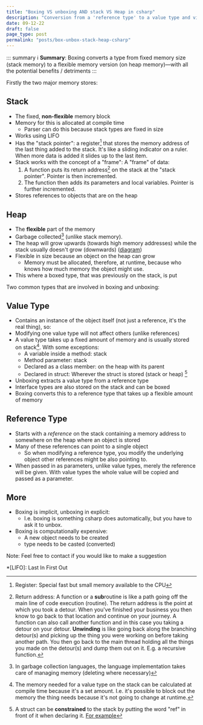 ```yaml
---
title: "Boxing VS unboxing AND stack VS Heap in csharp"
description: "Conversion from a 'reference type' to a value type and vice versa and what happens on a lower level with memory"
date: 09-12-22
draft: false
page_type: post
permalink: "posts/box-unbox-stack-heap-csharp"
---
```


::: summary
ℹ️ **Summary**: Boxing converts a type from fixed memory size (stack memory) to a flexible memory version (on heap memory)—with all the potential benefits / detriments 
:::

Firstly the two major memory stores:

## Stack

- The fixed, **non-flexible** memory block
- Memory for this is allocated at compile time 
  - Parser can do this because stack types are fixed in size
- Works using LIFO 
- Has the "stack pointer": a register[^1] that stores the memory address of the last thing added to the stack. It's like a sliding indicator on a ruler. When more data is added it slides up to the last item. 
- Stack works with the concept of a "frame": A "frame" of data:
  1. A function puts its return address[^2] on the stack at the "stack pointer". Pointer is then incremented.
  2. The function then adds its parameters and local variables. Pointer is further incremented.
- Stores references to objects that are on the heap

## Heap

- The **flexible** part of the memory
- Garbage collected[^3] (unlike stack memory).
- The heap will grow upwards (towards high memory addresses) while the stack usually doesn't grow (downwards) ([diagram](https://archive.ph/S4AA7))
- Flexible in size because an object on the heap can grow 
  - Memory must be allocated, therefore, at runtime, because who knows how much memory the object might use.
- This where a boxed type, that was previously on the stack, is put

Two common types that are involved in boxing and unboxing:

## Value Type

- Contains an instance of the object itself (not just a reference, it's the real thing), so:
- Modifying one value type will not affect others (unlike references)
- A value type takes up a fixed amount of memory and is usually stored on stack[^4]. With some exceptions:
  - A variable inside a method: stack
  - Method parameter: stack
  - Declared as a class member: on the heap with its parent
  - Declared in struct: Wherever the struct is stored (stack or heap) [^5]
- Unboxing extracts a value type from a reference type
- Interface types are also stored on the stack and can be boxed
- Boxing converts this to a reference type that takes up a flexible amount of memory

## Reference Type

- Starts with a *reference* on the stack containing a memory address to somewhere on the heap where an object is stored
- Many of these references can point to a single object
  - So when modifying a reference type, you modify the underlying object other references might be also pointing to.
- When passed in as parameters, unlike value types, merely the reference will be given. With value types the whole value will be copied and passed as a parameter.

## More

- Boxing is implicit, unboxing in explicit:
  - I.e. boxing is something csharp does automatically, but you have to ask it to unbox.
- Boxing is computationally expensive:
  - A new object needs to be created
  - type needs to be casted (converted)

Note: Feel free to contact if you would like to make a suggestion

*[LIFO]: Last In First Out

[^1]: Register: Special fast but small memory available to the CPU 

[^2]: Return address: A function or a **sub**routine is like a path going off the main line of code execution (routine). The return address is the point at which you took a detour. When you've finished your business you then know to go back to that location and continue on your journey. A function can also call another function and in this case you taking a detour on your detour. **Unwinding** is like going back along the branching detour(s) and picking up the thing you were working on before taking another path. You then go back to the main thread holding all the things you made on the detour(s) and dump them out on it. E.g. a recursive function. 
[^3]: In garbage collection languages, the language implementation takes care of managing memory (deleting where necessary)
[^4]: The memory needed for a value type on the stack can be calculated at compile time because it's a set amount. I.e. it's possible to block out the memory the thing needs because it's not going to change at runtime.
[^5]: A struct can be **constrained** to the stack by putting the word "ref" in front of it when declaring it. [For example](https://learn.microsoft.com/en-us/dotnet/csharp/language-reference/builtin-types/ref-struct)